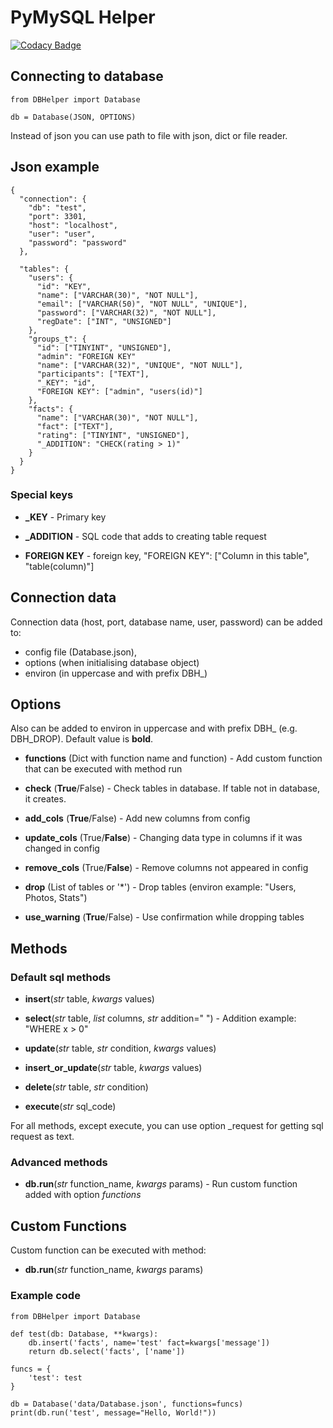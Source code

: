 # PyMySQL Helper
[![Codacy Badge](https://app.codacy.com/project/badge/Grade/f7336b74b07f41c594b4ce4a9050b321)](https://www.codacy.com/manual/sstive/DBHelper?utm_source=github.com&amp;utm_medium=referral&amp;utm_content=sstive/DBHelper&amp;utm_campaign=Badge_Grade)

## Connecting to database

    from DBHelper import Database 
    
    db = Database(JSON, OPTIONS)

Instead of json you can use path to file with json, dict or file reader. 

## Json example

    {
      "connection": {
        "db": "test",
        "port": 3301,
        "host": "localhost",
        "user": "user",
        "password": "password"
      },
    
      "tables": {
        "users": {
          "id": "KEY",
          "name": ["VARCHAR(30)", "NOT NULL"],
          "email": ["VARCHAR(50)", "NOT NULL", "UNIQUE"],
          "password": ["VARCHAR(32)", "NOT NULL"],
          "regDate": ["INT", "UNSIGNED"]
        },
        "groups_t": {
          "id": ["TINYINT", "UNSIGNED"],
          "admin": "FOREIGN KEY"
          "name": ["VARCHAR(32)", "UNIQUE", "NOT NULL"],
          "participants": ["TEXT"],
          "_KEY": "id",
          "FOREIGN KEY": ["admin", "users(id)"]
        },
        "facts": {
          "name": ["VARCHAR(30)", "NOT NULL"],
          "fact": ["TEXT"],
          "rating": ["TINYINT", "UNSIGNED"],
          "_ADDITION": "CHECK(rating > 1)"
        }
      }
    }
### Special keys

- **_KEY** - Primary key

- **_ADDITION** - SQL code that adds to creating table request

- **FOREIGN KEY** - foreign key, "FOREIGN KEY": ["Column in this table", "table(column)"]

## Connection data

Connection data (host, port, database name, user, password) can be added to: 

- config file (Database.json),  
- options (when initialising database object)
- environ (in uppercase and with prefix DBH_) 

## Options

Also can be added to environ in uppercase and with prefix DBH_ (e.g. DBH_DROP). 
Default value is **bold**.

- **functions** (Dict with function name and function) - Add custom function that can be executed with method run

- **check** (**True**/False) - Check tables in database. If table not in database, it creates.

- **add_cols** (**True**/False) - Add new columns from config 

- **update_cols** (True/**False**) - Changing data type in columns if it was changed in config

- **remove_cols** (True/**False**) - Remove columns not appeared in config 

- **drop** (List of tables or '*') - Drop tables (environ example: "Users, Photos, Stats")

- **use_warning** (**True**/False) - Use confirmation while dropping tables 

## Methods

### Default sql methods

- **insert**(_str_ table, _kwargs_ values)

- **select**(_str_ table, _list_ columns, _str_ addition=" ") - Addition example: "WHERE x > 0"

- **update**(_str_ table, _str_ condition, _kwargs_ values)

- **insert_or_update**(_str_ table, _kwargs_ values)

- **delete**(_str_ table, _str_ condition)

- **execute**(_str_ sql_code)

For all methods, except execute, you can use option _request for getting sql request as text.

### Advanced methods

- **db.run**(_str_ function_name, _kwargs_ params) - Run custom function added with option _functions_

## Custom Functions 

Custom function can be executed with method: 

- **db.run**(_str_ function_name, _kwargs_ params)

### Example code

    from DBHelper import Database
    
    def test(db: Database, **kwargs):
        db.insert('facts', name='test' fact=kwargs['message'])
        return db.select('facts', ['name'])
    
    funcs = {
        'test': test
    }
    
    db = Database('data/Database.json', functions=funcs)
    print(db.run('test', message="Hello, World!"))
